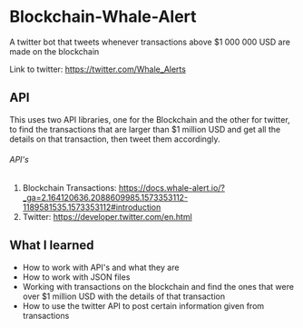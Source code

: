 # Blockchain-Whale-Alert
 A twitter bot that tweets whenever transactions above $1 000 000 USD are made on the blockchain
 
 Link to twitter: https://twitter.com/Whale_Alerts
 
## API
 This uses two API libraries, one for the Blockchain and the other for twitter, to find the transactions that are larger than  $1 million USD and get all the details on that transaction, then tweet them accordingly. 
 
###### API's
1. Blockchain Transactions: https://docs.whale-alert.io/?_ga=2.164120636.2088609985.1573353112-1189581535.1573353112#introduction
2. Twitter: https://developer.twitter.com/en.html

## What I learned
* How to work with API's and what they are
* How to work with JSON files
* Working with transactions on the blockchain and find the ones that were over $1 million USD with the details of that transaction
* How to use the twitter API to post certain information given from transactions
 
